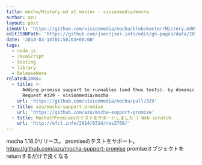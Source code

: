 ```yaml
---
title: mocha/History.md at master · visionmedia/mocha
author: azu
layout: post
itemUrl: 'https://github.com/visionmedia/mocha/blob/master/History.md#1180--2014-03-13'
editJSONPath: 'https://github.com/jser/jser.info/edit/gh-pages/data/2014/03/index.json'
date: '2014-03-14T01:58:03+00:00'
tags:
  - node.js
  - JavaScript
  - testing
  - library
  - ReleaseNote
relatedLinks:
  - title: >-
      Adding promise support to runnables (and thus tests). by domenic · Pull
      Request #329 · visionmedia/mocha
    url: 'https://github.com/visionmedia/mocha/pull/329'
  - title: azu/mocha-support-promise
    url: 'https://github.com/azu/mocha-support-promise'
  - title: MochaがPromisesのテストをサポートしました | Web scratch
    url: 'http://efcl.info/2014/0314/res3708/'
---
```

mocha 1.18.0リリース。
promiseのテストをサポート。
https://github.com/azu/mocha-support-promise promiseオブジェクトをreturnするだけで良くなる
